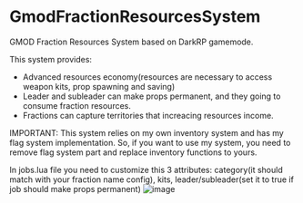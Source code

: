 # GmodFractionResourcesSystem
 GMOD Fraction Resources System based on DarkRP gamemode. 
 
 This system provides:
 - Advanced resources economy(resources are necessary to access weapon kits, prop spawning and saving)
 - Leader and subleader can make props permanent, and they going to consume fraction resources.
 - Fractions can capture territories that increacing resources income.
 
IMPORTANT: This system relies on my own inventory system and has my flag system implementation. So, if you want to use my system, you need to remove flag system part and replace inventory functions to yours. 
 
 In jobs.lua file you need to customize this 3 attributes: category(it should match with your fraction name config), kits, leader/subleader(set it to true if job should make props permanent)
 ![image](https://user-images.githubusercontent.com/24423216/131673590-2e41da1a-bcf7-458d-a74f-793b1d116367.png)

